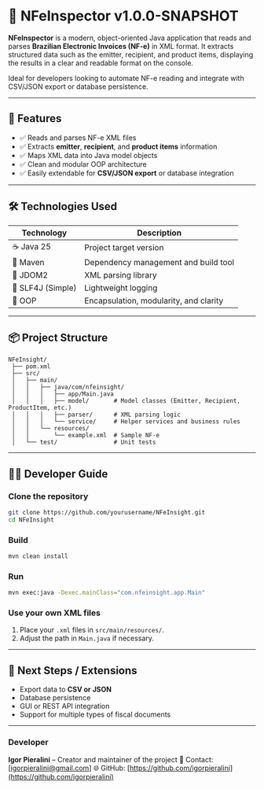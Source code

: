# 🧾 NFeInspector v1.0.0-SNAPSHOT

**NFeInspector** is a modern, object-oriented Java application that reads and parses **Brazilian Electronic Invoices (NF-e)** in XML format. It extracts structured data such as the emitter, recipient, and product items, displaying the results in a clear and readable format on the console.

Ideal for developers looking to automate NF-e reading and integrate with CSV/JSON export or database persistence.

---

## 🚀 Features

* ✅ Reads and parses NF-e XML files
* ✅ Extracts **emitter**, **recipient**, and **product items** information
* ✅ Maps XML data into Java model objects
* ✅ Clean and modular OOP architecture
* ✅ Easily extendable for **CSV/JSON export** or database integration

---

## 🛠️ Technologies Used

| Technology        | Description                            |
| ----------------- | -------------------------------------- |
| ☕ Java 25         | Project target version                 |
| 🧩 Maven          | Dependency management and build tool   |
| 📂 JDOM2          | XML parsing library                    |
| 🧱 SLF4J (Simple) | Lightweight logging                    |
| 🧠 OOP            | Encapsulation, modularity, and clarity |

---

## 📦 Project Structure

```
NFeInsight/
 ├── pom.xml
 ├── src/
 │   ├── main/
 │   │   ├── java/com/nfeinsight/
 │   │   │   ├── app/Main.java
 │   │   │   ├── model/       # Model classes (Emitter, Recipient, ProductItem, etc.)
 │   │   │   ├── parser/      # XML parsing logic
 │   │   │   └── service/     # Helper services and business rules
 │   │   └── resources/
 │   │       └── example.xml  # Sample NF-e
 │   └── test/                # Unit tests
```

---

## 🧑‍💻 Developer Guide

### Clone the repository

```bash
git clone https://github.com/yourusername/NFeInsight.git
cd NFeInsight
```

### Build

```bash
mvn clean install
```

### Run

```bash
mvn exec:java -Dexec.mainClass="com.nfeinsight.app.Main"
```

### Use your own XML files

1. Place your `.xml` files in `src/main/resources/`.
2. Adjust the path in `Main.java` if necessary.

---

## 📌 Next Steps / Extensions

* Export data to **CSV or JSON**
* Database persistence
* GUI or REST API integration
* Support for multiple types of fiscal documents

---

### Developer

**Igor Pieralini** – Creator and maintainer of the project
📧 Contact: [[igorpieralini@gmail.com](mailto:your-email@example.com)]
🌐 GitHub: [https://github.com/igorpieralini](https://github.com/igorpieralini)
